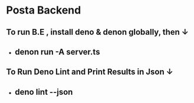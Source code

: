 # Posta Backend

## To run B.E , install deno & denon globally, then ↓
- ## denon run -A server.ts

## To Run Deno Lint and Print Results in Json ↓
- ## deno lint --json

